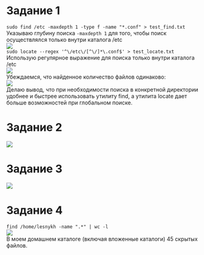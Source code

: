 # Задание 1
```sudo find /etc -maxdepth 1 -type f -name "*.conf" > test_find.txt```    
Указываю глубину поиска ```-maxdepth 1``` для того, чтобы поиск осуществлялся только внутри каталога /etc  
![](https://github.com/OlgaLesnykh/screenshots/blob/main/Bash_040.png)    
```sudo locate --regex '^\/etc\/[^\/]*\.conf$' > test_locate.txt```    
Использую регулярное выражение для поиска только внутри каталога /etc    
![](https://github.com/OlgaLesnykh/screenshots/blob/main/Bash_041.png)    
Убеждаемся, что найденное количество файлов одинаково:    
![](https://github.com/OlgaLesnykh/screenshots/blob/main/Bash_042.png)    
Делаю вывод, что при необходимости поиска в конкретной директории удобнее и быстрее использовать утилиту find, а утилита locate дает больше возможностей при глобальном поиске.
# Задание 2
![](https://github.com/OlgaLesnykh/screenshots/blob/main/Bash_045.png)    
# Задание 3
![](https://github.com/OlgaLesnykh/screenshots/blob/main/Bash_046.png)    
# Задание 4
```find /home/lesnykh -name ".*" | wc -l```    
![](https://github.com/OlgaLesnykh/screenshots/blob/main/Bash_043.png)    
В моем домашнем каталоге (включая вложенные каталоги) 45 скрытых файлов.
